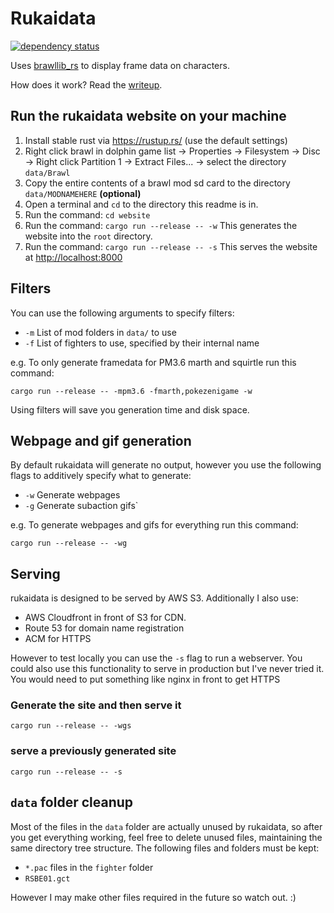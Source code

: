 # Rukaidata

[![dependency status](https://deps.rs/repo/github/rukai/rukaidata/status.svg)](https://deps.rs/repo/github/rukai/rukaidata)

Uses [brawllib_rs](https://github.com/rukai/brawllib_rs) to display frame data on characters.

How does it work? Read the [writeup](docs/writeup.md).

## Run the rukaidata website on your machine

1. Install stable rust via <https://rustup.rs/> (use the default settings)
2. Right click brawl in dolphin game list -> Properties -> Filesystem -> Disc -> Right click Partition 1 -> Extract Files... -> select the directory `data/Brawl`
3. Copy the entire contents of a brawl mod sd card to the directory `data/MODNAMEHERE` **(optional)**
4. Open a terminal and `cd` to the directory this readme is in.
5. Run the command: `cd website`
6. Run the command: `cargo run --release -- -w` This generates the website into the `root` directory.
7. Run the command: `cargo run --release -- -s` This serves the website at <http://localhost:8000>

## Filters

You can use the following arguments to specify filters:

* `-m` List of mod folders in `data/` to use
* `-f` List of fighters to use, specified by their internal name

e.g. To only generate framedata for PM3.6 marth and squirtle run this command:

`cargo run --release -- -mpm3.6 -fmarth,pokezenigame -w`

Using filters will save you generation time and disk space.

## Webpage and gif generation

By default rukaidata will generate no output, however you use the following flags to additively specify what to generate:

* `-w` Generate webpages
* `-g` Generate subaction gifs`

e.g. To generate webpages and gifs for everything run this command:

`cargo run --release -- -wg`

## Serving

rukaidata is designed to be served by AWS S3.
Additionally I also use:

* AWS Cloudfront in front of S3 for CDN.
* Route 53 for domain name registration
* ACM for HTTPS

However to test locally you can use the `-s` flag to run a webserver.
You could also use this functionality to serve in production but I've never tried it.
You would need to put something like nginx in front to get HTTPS

### Generate the site and then serve it

`cargo run --release -- -wgs`

### serve a previously generated site

`cargo run --release -- -s`

## `data` folder cleanup

Most of the files in the `data` folder are actually unused by rukaidata, so after you get everything working, feel free to delete unused files, maintaining the same directory tree structure.
The following files and folders must be kept:

* `*.pac` files in the `fighter` folder
* `RSBE01.gct`

However I may make other files required in the future so watch out. :)
